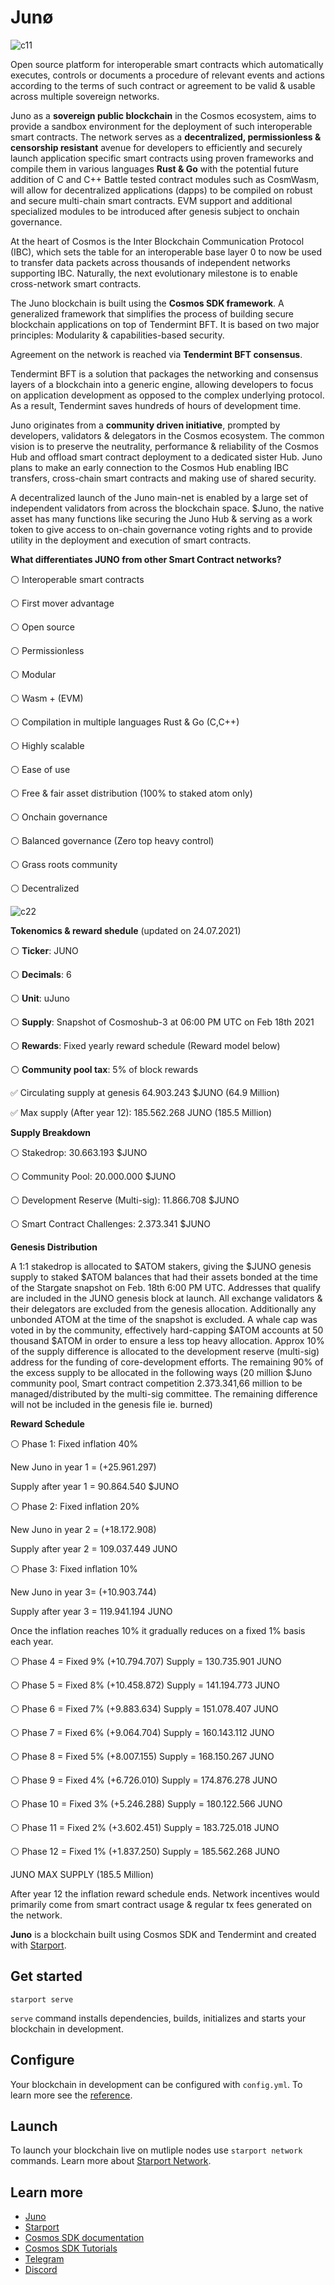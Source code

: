 # Junø


![c11](https://user-images.githubusercontent.com/79812965/131373443-5ff0d9f6-2e2a-41bd-8347-22ac4983e625.jpg)


Open source platform for interoperable smart contracts which automatically executes, controls or documents a procedure of relevant events and actions 
according to the terms of such contract or agreement to be valid & usable across multiple sovereign networks.

Juno as a **sovereign public blockchain** in the Cosmos ecosystem, aims to provide a sandbox environment for the deployment 
of such interoperable smart contracts. The network serves as a **decentralized, permissionless & censorship resistant** avenue 
for developers to efficiently and securely launch application specific smart contracts using proven frameworks 
and compile them in various languages **Rust & Go** with the potential future addition of C and C++
Battle tested contract modules such as CosmWasm, will allow for decentralized applications (dapps) to be compiled on robust and secure multi-chain smart contracts.
EVM support and additional specialized modules to be introduced after genesis subject to onchain governance.

At the heart of Cosmos is the Inter Blockchain Communication Protocol (IBC), which sets the table for an interoperable base layer 0 
to now be used to transfer data packets across thousands of independent networks supporting IBC. 
Naturally, the next evolutionary milestone is to enable cross-network smart contracts.

The Juno blockchain is built using the **Cosmos SDK framework**. 
A generalized framework that simplifies the process of building secure blockchain applications on top of Tendermint BFT. 
It is based on two major principles: Modularity & capabilities-based security.

Agreement on the network is reached via **Tendermint BFT consensus**.

Tendermint BFT is a solution that packages the networking and consensus layers of a blockchain into a generic engine, 
allowing developers to focus on application development as opposed to the complex underlying protocol. 
As a result, Tendermint saves hundreds of hours of development time.

Juno originates from a **community driven initiative**, prompted by developers, validators & delegators in the Cosmos ecosystem.
The common vision is to preserve the neutrality, performance & reliability of the Cosmos Hub and offload smart contract deployment to a dedicated sister Hub. 
Juno plans to make an early connection to the Cosmos Hub enabling IBC transfers, cross-chain smart contracts and making use of shared security.

A decentralized launch of the Juno main-net is enabled by a large set of independent validators from across the blockchain space.
$Juno, the native asset has many functions like securing the Juno Hub & serving as a work token to give access to on-chain governance voting rights 
and to provide utility in the deployment and execution of smart contracts.


**What differentiates JUNO from other Smart Contract networks?**

⚪️ Interoperable smart contracts

⚪️ First mover advantage

⚪️ Open source

⚪️ Permissionless 

⚪️ Modular

⚪️ Wasm + (EVM)

⚪️ Compilation in multiple languages Rust & Go (C,C++)

⚪️ Highly scalable

⚪️ Ease of use

⚪️ Free & fair asset distribution (100% to staked atom only)

⚪️ Onchain governance

⚪️ Balanced governance (Zero top heavy control) 

⚪️ Grass roots community                                               
                                                     
⚪️ Decentralized
                                             




![c22](https://user-images.githubusercontent.com/79812965/131373499-81549b6c-6ab6-49fa-9d2f-4f7b79f74509.jpg)






**Tokenomics & reward shedule** (updated on 24.07.2021)

⚪️ **Ticker**: JUNO

⚪️ **Decimals**: 6

⚪️ **Unit**: uJuno

⚪️ **Supply**: Snapshot of Cosmoshub-3 at 06:00 PM UTC on Feb 18th 2021

⚪️ **Rewards**: Fixed yearly reward schedule (Reward model below)

⚪️ **Community pool tax**: 5% of block rewards


✅ Circulating supply at genesis 64.903.243 $JUNO (64.9 Million)

✅ Max supply (After year 12): 185.562.268 JUNO (185.5 Million)


**Supply Breakdown**

⚪️ Stakedrop: 30.663.193 $JUNO

⚪️ Community Pool: 20.000.000 $JUNO

⚪️ Development Reserve (Multi-sig): 11.866.708 $JUNO

⚪️ Smart Contract Challenges: 2.373.341 $JUNO


**Genesis Distribution**

A 1:1 stakedrop is allocated to $ATOM stakers, giving the $JUNO genesis supply to staked $ATOM balances that had their assets bonded 
at the time of the Stargate snapshot on Feb. 18th 6:00 PM UTC. 
Addresses that qualify are included in the JUNO genesis block at launch. 
All exchange validators & their delegators are excluded from the genesis allocation. Additionally any unbonded ATOM at the time of the snapshot is excluded.
A whale cap was voted in by the community, effectively hard-capping $ATOM accounts at 50 thousand $ATOM in order to ensure a less top heavy allocation.
Approx 10% of the supply difference is allocated to the development reserve (multi-sig) address for the funding of core-development efforts. The remaining 90% of the excess supply to be allocated in the following ways (20 million $Juno community pool, Smart contract competition 2.373.341,66 million to be managed/distributed by the multi-sig committee. The remaining difference will not be included in the genesis file ie. burned)



**Reward Schedule**

⚪️ Phase 1: Fixed inflation 40% 

New Juno in year 1 = (+25.961.297)

Supply after year 1 = 90.864.540 $JUNO


⚪️ Phase 2: Fixed inflation 20% 

New Juno in year 2 = (+18.172.908)

Supply after year 2 = 109.037.449 JUNO


⚪️ Phase 3: Fixed inflation 10% 

New Juno in year 3= (+10.903.744)

Supply after year 3 = 119.941.194 JUNO


Once the inflation reaches 10% it gradually reduces on a fixed 1% basis each year.


⚪️ Phase 4 = Fixed 9% (+10.794.707) Supply = 130.735.901 JUNO

⚪️ Phase 5 = Fixed 8% (+10.458.872) Supply = 141.194.773 JUNO

⚪️ Phase 6 = Fixed 7% (+9.883.634) Supply = 151.078.407 JUNO

⚪️ Phase 7 = Fixed 6% (+9.064.704) Supply = 160.143.112  JUNO

⚪️ Phase 8 = Fixed 5% (+8.007.155) Supply = 168.150.267  JUNO

⚪️ Phase 9 = Fixed 4% (+6.726.010) Supply = 174.876.278 JUNO

⚪️ Phase 10 = Fixed 3% (+5.246.288) Supply = 180.122.566 JUNO

⚪️ Phase 11 = Fixed 2% (+3.602.451) Supply = 183.725.018 JUNO

⚪️ Phase 12 = Fixed 1% (+1.837.250) Supply = 185.562.268 JUNO 

JUNO MAX SUPPLY (185.5 Million)

After year 12 the inflation reward schedule ends. 
Network incentives would primarily come from smart contract usage & regular tx fees generated on the network.












**Juno** is a blockchain built using Cosmos SDK and Tendermint and created with [Starport](https://github.com/tendermint/starport).

## Get started

```
starport serve
```

`serve` command installs dependencies, builds, initializes and starts your blockchain in development.

## Configure

Your blockchain in development can be configured with `config.yml`. To learn more see the [reference](https://github.com/tendermint/starport#documentation).

## Launch

To launch your blockchain live on mutliple nodes use `starport network` commands. Learn more about [Starport Network](https://github.com/tendermint/spn).

## Learn more

- [Juno](https://junochain.com)
- [Starport](https://github.com/tendermint/starport)
- [Cosmos SDK documentation](https://docs.cosmos.network)
- [Cosmos SDK Tutorials](https://tutorials.cosmos.network)
- [Telegram](https://t.me/JunoNetwork)
- [Discord](https://discord.gg/QcWPfK4gJ2)
